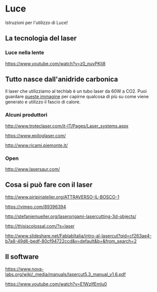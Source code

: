 # Luce
Istruzioni per l'utilizzo di Luce!

## La tecnologia del laser
### Luce nella lente

https://www.youtube.com/watch?v=z0_nuvPKIi8

## Tutto nasce dall'anidride carbonica

Il laser che utilizziamo al techlab è un tubo laser da 60W a CO2. Puoi guardare [queste immagine](https://docs.google.com/presentation/d/1YEQ4gWQkSKCPC4wAZOvALVhWoRPioNLCIqzzvFMqy_M/edit?usp=sharing) per capirne qualcosa di più su come viene generato e utilizzo il fascio di calore.

### Alcuni produttori

http://www.troteclaser.com/it-IT/Pages/Laser_systems.aspx

https://www.epiloglaser.com/

http://www.ricami.piemonte.it/

### Open

http://www.lasersaur.com/

## Cosa si può fare con il laser

http://www.piripiriatelier.org/ATTRAVERSO-IL-BOSCO-1

https://vimeo.com/89396394

http://stefaniemueller.org/laserorigami-lasercutting-3d-objects/

http://thisiscolossal.com/?s=laser

http://www.slideshare.net/FablabItalia/intro-al-lasercut?qid=cf263ae4-b7a8-49d6-bedf-80cf94722ccd&v=default&b=&from_search=2

## Il software

https://www.nova-labs.org/wiki/_media/manuals/lasercut5.3_manual_v1.6.pdf

https://www.youtube.com/watch?v=E1WzIfEmIu0


